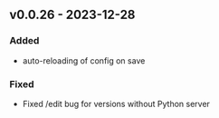 ## v0.0.26 - 2023-12-28

### Added

- auto-reloading of config on save

### Fixed

- Fixed /edit bug for versions without Python server
